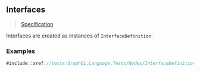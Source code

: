 ## Interfaces

> [Specification](https://facebook.github.io/graphql/June2018/#sec-Interfaces)

Interfaces are created as instances of `InterfaceDefinition`.

### Examples

```csharp
#include::xref://tests:GraphQL.Language.Tests/Nodes/InterfaceDefinitionFacts.cs
```